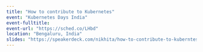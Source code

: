 ```yaml
---
title: "How to contribute to Kubernetes"
event: "Kubernetes Days India"
event-fulltitle:
event-url: "https://sched.co/LHbd"
location: "Bengaluru, India"
slides: "https://speakerdeck.com/nikhita/how-to-contribute-to-kuberntes-kubernetes-days-india"
---
```

